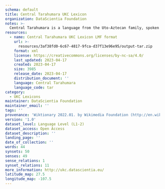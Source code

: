```yaml
---
schema: default
title: Central Tarahumara UKC Lexicon
organization: DataScientia Foundation
notes: >-
  Central Tarahumara is a language from the Uto-Aztecan family, spoken in North America. The UKC Lexicon of Central Tarahumara is represented as a lexico-semantic network. It consists of words, word senses, synsets, as well as sense-level and synset-level relationships.
resources:
  - name: Central Tarahumara UKC Lexicon LMF format
    url: >-
      resources/3af38fd0-6c67-4817-9fca-d37f13e96e95/output-tar.zip
    format: xml
    license: https://creativecommons.org/licenses/by-nc-sa/4.0/
    last_updated: 2023-04-17
    created: 2023-04-17
    size: 3985
    release_date: 2023-04-17
    distribution_document: ''
    language: Central Tarahumara
    language_code: tar
category:
  - UKC Lexicons
maintainer: DataScientia Foundation
maintainer_email: ''
tags: ''
provenance: 'Wiktionary 2022.01. by Wikimedia Foundation (http://en.wiktionary.org); CogNet 2.1 by Khuyagbaatar Batsuren, National University of Mongolia (http://cognet.ukc.disi.unitn.it); KinDiv: Kinship Diversity 1.0 by Temuulen Khishigsuren (http://ukc.disi.unitn.it/index.php/kinship/); UniMet: Universal Metonymy 1.0 by Temuulen Khishigsuren and Gábor Bella (http://ukc.disi.unitn.it/index.php/metonymy/); Native Languages of the Americas 2021.11. by Laura Redish and Orrin Lewis (http://www.native-languages.org); Princeton WordNet 2.1 by Princeton University (https://wordnet.princeton.edu)'
version: '1.0'
dataset_level: Language Level (L1-2)
dataset_access: Open Access
dataset_description: ''
landing_page: ''
date_of_collection: ''
words: 44
synsets: 50
senses: 49
sense_relations: 1
synset_relations: 11
more_information: http://ukc.datascientia.eu/
latitude_map: 27.5
longitude_map: -107.5
---
```

